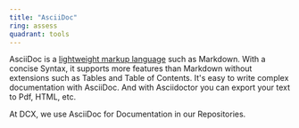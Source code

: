```yaml
---
title: "AsciiDoc"
ring: assess
quadrant: tools
---
```


AsciiDoc is a [lightweight markup language](https://en.wikipedia.org/wiki/Lightweight_markup_language) such as Markdown.
With a concise Syntax, it supports more features than Markdown without extensions such as Tables and Table of Contents.
It's easy to write complex documentation with AsciiDoc. And with Asciidoctor you can export your text to Pdf, HTML, etc.

At DCX, we use AsciiDoc for Documentation in our Repositories.

